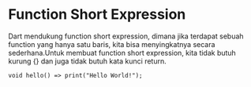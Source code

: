 # Function Short Expression
Dart mendukung function short expression, dimana jika terdapat sebuah function yang hanya satu baris, kita bisa menyingkatnya secara sederhana.Untuk membuat function short expression, kita tidak butuh kurung {} dan juga tidak butuh kata kunci return.
```
void hello() => print("Hello World!");
```